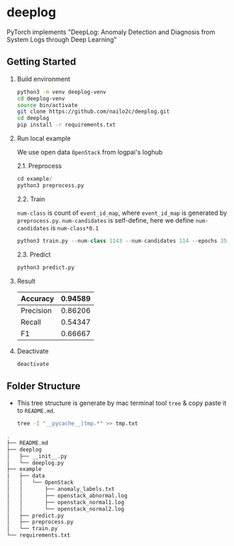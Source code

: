 # deeplog

PyTorch implements "DeepLog: Anomaly Detection and Diagnosis from System Logs through Deep Learning"

## Getting Started

1. Build environment

   ```sh
   python3 -m venv deeplog-venv
   cd deeplog-venv
   source bin/activate
   git clone https://github.com/nailo2c/deeplog.git
   cd deeplog
   pip install -r requirements.txt
   ```

2. Run local example

   We use open data `OpenStack` from logpai's loghub

   2.1. Preprocess

   ```python
   cd example/
   python3 preprocess.py
   ```

   2.2. Train

   `num-class` is count of `event_id_map`, where `event_id_map` is generated by `preprocess.py`. `num-candidates` is self-define, here we define `num-candidates` is `num-class*0.1`

   ```python
   python3 train.py --num-class 1143 --num-candidates 114 --epochs 35 --window-size 3 --local True
   ```

   2.3. Predict

   ```python
   python3 predict.py
   ```

3. Result

   | Accuracy  | 0.94589 |
   |-----------|---------|
   | Precision | 0.86206 |
   | Recall    | 0.54347 |
   | F1        | 0.66667 |

4. Deactivate

   ```sh
   deactivate
   ```

## Folder Structure

+ This tree structure is generate by mac terminal tool `tree` & copy paste it to `README.md`.

   ```sh
   tree -I "__pycache__|tmp.*" >> tmp.txt
   ```

```sh
.
├── README.md
├── deeplog
│   ├── __init__.py
│   └── deeplog.py
├── example
│   ├── data
│   │   └── OpenStack
│   │       ├── anomaly_labels.txt
│   │       ├── openstack_abnormal.log
│   │       ├── openstack_normal1.log
│   │       └── openstack_normal2.log
│   ├── predict.py
│   ├── preprocess.py
│   └── train.py
└── requirements.txt
```
